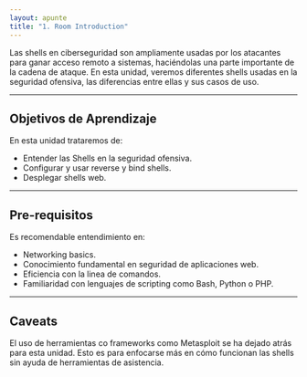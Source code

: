 ```yaml
---
layout: apunte
title: "1. Room Introduction"
---
```


Las shells en ciberseguridad son ampliamente usadas por los atacantes para ganar acceso remoto a sistemas, haciéndolas una parte importante de la cadena de ataque. En esta unidad, veremos diferentes shells usadas en la seguridad ofensiva, las diferencias entre ellas y sus casos de uso.

--------------------------
<h2>Objetivos de Aprendizaje</h2>
En esta unidad trataremos de:

- Entender las Shells en la seguridad ofensiva.
- Configurar y usar reverse y bind shells.
- Desplegar shells web.

----------------
<h2>Pre-requisitos</h2>
Es recomendable entendimiento en:

- Networking basics.
- Conocimiento fundamental en seguridad de aplicaciones web.
- Eficiencia con la linea de comandos.
- Familiaridad con lenguajes de scripting como Bash, Python o PHP.

-------------------------
<h2>Caveats</h2>
El uso de herramientas co frameworks como Metasploit se ha dejado atrás para esta unidad. Esto es para enfocarse más en cómo funcionan las shells sin ayuda de herramientas de asistencia.